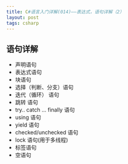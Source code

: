 ```yaml
---
title: C#语言入门详解(014)——表达式，语句详解（2）
layout: post
tags: csharp
---
```


## 语句详解
 * 声明语句
 * 表达式语句
 * 块语句
 * 选择（判断、分支）语句
 * 迭代（循环） 语句
 * 跳转 语句
 * try.. catch ... finally 语句
 * using 语句
 * yield 语句
 * checked/unchecked 语句
 * lock 语句(用于多线程)
 * 标签语句
 * 空语句